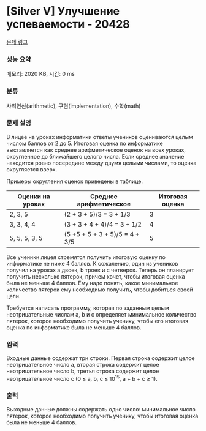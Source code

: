 # [Silver V] Улучшение успеваемости - 20428 

[문제 링크](https://www.acmicpc.net/problem/20428) 

### 성능 요약

메모리: 2020 KB, 시간: 0 ms

### 분류

사칙연산(arithmetic), 구현(implementation), 수학(math)

### 문제 설명

<p style="user-select: auto;">В лицее на уроках информатики ответы учеников оцениваются целым числом баллов от 2 до 5. Итоговая оценка по информатике выставляется как среднее арифметическое оценок на всех уроках, округленное до ближайшего целого числа. Если среднее значение находится ровно посередине между двумя целыми числами, то оценка округляется вверх.</p>

<p style="user-select: auto;">Примеры округления оценок приведены в таблице.</p>

<table class="table table-bordered td-center th-center" style="width: 100%; user-select: auto;">
	<thead style="user-select: auto;">
		<tr style="user-select: auto;">
			<th style="user-select: auto;">Оценки на уроках</th>
			<th style="user-select: auto;">Среднее арифметическое</th>
			<th style="user-select: auto;">Итоговая оценка</th>
		</tr>
	</thead>
	<tbody style="user-select: auto;">
		<tr style="user-select: auto;">
			<td style="user-select: auto;">2, 3, 5</td>
			<td style="user-select: auto;">(2 + 3 + 5)/3 = 3 + 1/3</td>
			<td style="user-select: auto;">3</td>
		</tr>
		<tr style="user-select: auto;">
			<td style="user-select: auto;">3, 3, 4, 4</td>
			<td style="user-select: auto;">(3 + 3 + 4 + 4)/4 = 3 + 1/2</td>
			<td style="user-select: auto;">4</td>
		</tr>
		<tr style="user-select: auto;">
			<td style="user-select: auto;">5, 5, 5, 3, 5</td>
			<td style="user-select: auto;">(5 +5 + 5 + 3 + 5)/5 = 4 + 3/5</td>
			<td style="user-select: auto;">5</td>
		</tr>
	</tbody>
</table>

<p style="user-select: auto;">Все ученики лицея стремятся получить итоговую оценку по информатике не ниже 4 баллов. К сожалению, один из учеников получил на уроках a двоек, b троек и c четверок. Теперь он планирует получить несколько пятерок, причем хочет, чтобы итоговая оценка была не меньше 4 баллов. Ему надо понять, какое минимальное количество пятерок ему необходимо получить, чтобы добиться своей цели.</p>

<p style="user-select: auto;">Требуется написать программу, которая по заданным целым неотрицательные числам a, b и c определяет минимальное количество пятерок, которое необходимо получить ученику, чтобы его итоговая оценка по информатике была не меньше 4 баллов.</p>

### 입력 

 <p style="user-select: auto;">Входные данные содержат три строки. Первая строка содержит целое неотрицательное число a, вторая строка содержит целое неотрицательное число b, третья строка содержит целое неотрицательное число c (0 ≤ a, b, c ≤ 10<sup style="user-select: auto;">15</sup>, a + b + c ≥ 1).</p>

### 출력 

 <p style="user-select: auto;">Выходные данные должны содержать одно число: минимальное число пятерок, которое необходимо получить ученику, чтобы итоговая оценка была не меньше 4 баллов.</p>

